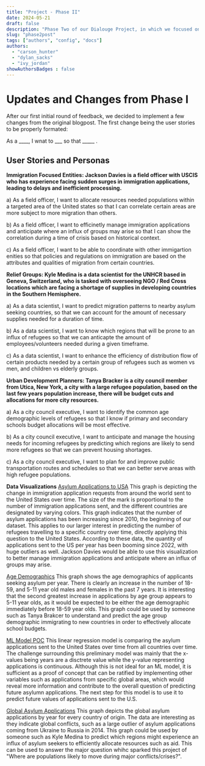 ```yaml
---
title: "Project - Phase II"
date: 2024-05-21
draft: false
description: "Phase Two of our Dialouge Project, in which we focused on developing our app’s data model and sourcing the ML-models data to perform some exploratory data analysis."
slug: "phase2post"
tags: ["authors", "config", "docs"]
authors:
  - "carson_hunter"
  - "dylan_sacks"
  - "ivy_jordan"
showAuthorsBadges : false
---
```


# Updates and Changes from Phase I

After our first initial round of feedback, we decided to implement a few changes from the original blogpost. The first change being the user stories to be properly formated: 

As a ____, I wnat to ___ so that _____ . 

## User Stories and Personas

**Immigration Focused Entities: Jackson Davies is a field officer with USCIS who has experience facing sudden surges in immigration applications, leading to delays and inefficient processing.**

a) As a field officer, I want to allocate resources needed populations within a targeted area of the United states so that I can correlate certain areas are more subject to more migration than others.

b) As a field officer, I want to efficinetly manage immigration applications and anticipate where an influx of groups may arise so that I can show the correlation during a time of crisis based on historical context. 

c) As a field officer, I want to be able to coordinate with other immigartion enities so that policies and regulations on immigration are based on the attributes and qualities of migration from certain countries. 

**Relief Groups: Kyle Medina is a data scientist for the UNHCR based in Geneva, Switzerland, who is tasked with overseeing NGO / Red Cross locations which are facing a shortage of supplies in developing countries in the Southern Hemisphere.**

a) As a data scientist, I want to predict migration patterns to nearby asylum seeking countries, so that we can account for the amount of necessary supplies needed for a duration of time.

b) As a data scientist, I want to know which regions that will be prone to an influx of refugees so that we can anticapte the amount of employees/volunteers needed during a given timeframe.  

c) As a data scientist, I want to enhance the efficiency of distribution flow of certain products needed by a certain group of refugees such as women vs men, and children vs elderly groups.

**Urban Development Planners: Tanya Bracker is a city council member from Utica, New York, a city with a large refugee population, based on the last few years population increase, there will be budget cuts and allocations for more city resources.**

a) As a city council executive, I want to identify the common age demographic levels of refugees so that I know if primary and secondary schools budget allocations will be most effective.

b) As a city council executive, I want to  anticipate and manage the housing needs for incoming refugees by predicting which regions are likely to send more refugees so that we can prevent housing shortages.

c) As a city council executive, I want to plan for and improve public transportation routes and schedules so that we can better serve areas with high refugee populations. 

**Data Visualizations**
[Asylum Applications to USA](https://imgur.com/a/e4bCMg3)
This graph is depicting the change in immigration application requests from around the world sent to the United States over time. The size of the mark is proportional to the number of immigration applications sent, and the different countries are designated by varying colors. This graph indicates that the number of asylum applications has been increasing since 2010, the beginning of our dataset. This applies to our larger interest in predicting the number of refugees travelling to a specific country over time, directly applying this question to the United States. According to these data, the quantity of applications sent to the US per year has been booming since 2022, with huge outliers as well. Jackson Davies would be able to use this visualization to better manage immigration applications and anticipate where an influx of groups may arise.

[Age Demographics](https://imgur.com/hOvzYWt)
This graph shows the age demographics of applicants seeking asylum per year. There is clearly an increase in the number of 18-59, and 5-11 year old males and females in the past 7 years. It is interesting that the second greatest increase in applications by age group appears to 5-11 year olds, as it would be expected to be either the age demographic immediately before 18-59 year olds. This graph could be used by someone such as Tanya Brakcer to understand and predict the age group demographic immigrating to new countries in order to effectively allocate school budgets. 

[ML Model POC](https://imgur.com/uHC5CB7)
This linear regression model is comparing the asylum applications sent to the United States over time from all countries over time. The challenge surrounding this preliminary model was mainly that the x-values being years are a disctrete value while the y-value representing applications is continuous. Although this is not ideal for an ML model, it is sufficient as a proof of concept that can be ratified by implementing other variables such as applications from specific global areas, which would reveal more information and contribute to the overall question of predicting future asylumn applications. The next step for this model is to use it to predict future values of applications sent to the U.S.

[Global Asylum Applications](https://imgur.com/NF08BZZ)
This graph depicts the global asylum applications by year for every country of origin. The data are interesting as they indicate global conflicts, such as a large outlier of asylum applications coming from Ukraine to Russia in 2014. This graph could be used by someone such as Kyle Medina to predict which regions might experience an influx of asylum seekers to efficiently allocate resources such as aid. This can be used to answer the major question whihc sparked this project of "Where are populations likely to move during major conflicts/crises?".
